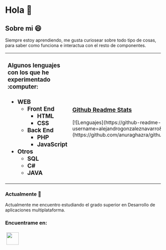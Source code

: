 # Hola 👋
## Sobre mi :smile:
Siempre estoy aprendiendo, me gusta curiosear sobre todo tipo de cosas, para saber como funciona e interactua con el resto de componentes.
<table>
 <tr>
  <td>
<h3>Algunos lenguajes con los que he experimentado :computer: <h3>
<ul>
 <li>WEB
  <ul>
   <li>Front End
    <ul>
     <li>HTML</li>
     <li>CSS</li>
    </ul>
   </li>
   <li>Back End
    <ul>
     <li>PHP</li>
     <li>JavaScript</li>
    </ul>
   </li>
  </ul>
 </li>
<li>Otros
 <ul>
  <li>SQL</li>
  <li>C#</li>
  <li>JAVA</li>
 </ul>
</li>
</ul>
  </td>
  <td>
<h3><a href="https://github.com/anuraghazra/github-readme-stats" target="_blank" rel="noopener noreferrer">Github Readme Stats</a></h3>
[![Lenguajes](https://github-readme-stats.vercel.app/api/top-langs/?username=alejandrogonzaleznavarro&exclude_repo=Code&hide=Hack&layout=compact&theme=nord)](https://github.com/anuraghazra/github-readme-stats)
  </td>
 </tr>
</table>

### Actualmente :mag_right:
Actualmente me encuentro estudiando el grado superior en Desarrollo de aplicaciones multiplataforma.
### Encuentrame en:
<a href="https://bit.ly/2McLDKT" target="_blank" rel="noopener noreferrer"><img src="https://user-images.githubusercontent.com/43465344/110965548-937f0a00-8354-11eb-825e-3e219406e279.png" height="40" style="vertical-align:top; margin:4px;"></a>
<!--
**AlejandroGonzalezNavarro/AlejandroGonzalezNavarro** is a ✨ _special_ ✨ repository because its `README.md` (this file) appears on your GitHub profile.
[![Estadisticas](https://github-readme-stats.vercel.app/api?username=alejandrogonzaleznavarro&hide=prs,issues&theme=nord)](https://github.com/anuraghazra/github-readme-stats)
[LinkedIn](https://bit.ly/2McLDKT)
Here are some ideas to get you started:

- 🔭 I’m currently working on ...
- 🌱 I’m currently learning ...
- 👯 I’m looking to collaborate on ...
- 🤔 I’m looking for help with ...
- 💬 Ask me about ...
- 📫 How to reach me: ...
- 😄 Pronouns: ...!
- ⚡ Fun fact: ...
-->
